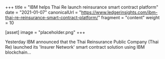 +++
title = "IBM helps Thai Re launch reinsurance smart contract platform"
date = "2021-01-07"
canonicalUrl = "https://www.ledgerinsights.com/ibm-thai-re-reinsurance-smart-contract-platform/"
fragment = "content"
weight = 10

[asset]
    image = "placeholder.png"
+++

Yesterday IBM announced that the Thai Reinsurance Public Company (Thai Re) 
launched its 'Insurer Network' smart contract solution using IBM 
blockchain...
